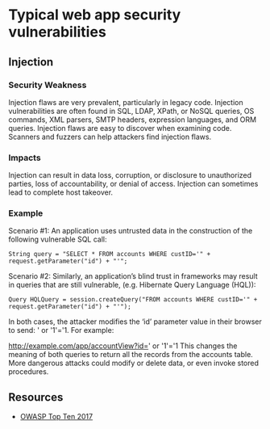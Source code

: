 # Typical web app security vulnerabilities
## Injection
### Security Weakness
Injection flaws are very prevalent, particularly in legacy code. Injection vulnerabilities are often found in SQL, LDAP, XPath, or NoSQL queries, OS commands, XML parsers, SMTP headers, expression languages, and ORM queries.
Injection flaws are easy to discover when examining code. Scanners and fuzzers can help attackers find injection flaws.
### Impacts
Injection can result in data loss, corruption, or disclosure to unauthorized parties, loss of accountability, or denial of access. Injection can sometimes lead to complete host takeover.
### Example
Scenario #1: An application uses untrusted data in the construction of the following vulnerable SQL call:

```String query = "SELECT * FROM accounts WHERE custID='" + request.getParameter("id") + "'";```

Scenario #2: Similarly, an application’s blind trust in frameworks may result in queries that are still vulnerable, (e.g. Hibernate Query Language (HQL)):

```Query HQLQuery = session.createQuery("FROM accounts WHERE custID='" + request.getParameter("id") + "'");```

In both cases, the attacker modifies the ‘id’ parameter value in their browser to send: ' or '1'='1. For example:

http://example.com/app/accountView?id=' or '1'='1
This changes the meaning of both queries to return all the records from the accounts table. More dangerous attacks could modify or delete data, or even invoke stored procedures.


## Resources
* [OWASP Top Ten 2017](https://www.owasp.org/index.php/Category:OWASP_Top_Ten_2017_Project)
